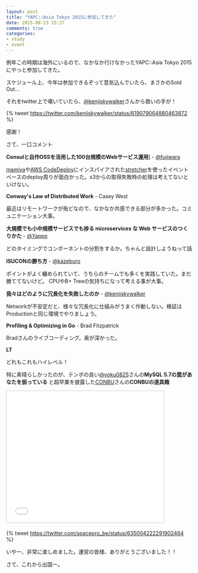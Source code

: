 ```yaml
---
layout: post
title: "YAPC::Asia Tokyo 2015に参加してきた"
date: 2015-08-23 15:27
comments: true
categories: 
- study
- event
---
```


例年この時期は海外にいるので、なかなか行けなかったYAPC::Asia Tokyo 2015にやっと参加してきた。

スケジュール上、今年は参加できるぞって意気込んでいたら、まさかのSold Out...

それをtwitter上で嘆いていたら、[@kenjiskywalker](https://twitter.com/kenjiskywalker)さんから救いの手が！

{% tweet https://twitter.com/kenjiskywalker/status/619079064880463872 %}

感謝！


さて、一口コメント

**Consulと自作OSSを活用した100台規模のWebサービス運用**] - [@fujiwara](https://twitter.com/fujiwara)

[mamiya](https://github.com/sorah/mamiya)や[AWS CodeDeploy](http://aws.amazon.com/codedeploy/)にインスパイアされた[stretcher](https://github.com/fujiwara/stretcher)を使ったイベントベースのdeploy周りが面白かった。s3からの取得失敗時の処理は考えてないといけない。

**Conway's Law of Distributed Work** - Casey West

最近はリモートワークが殆どなので、なかなか共感できる部分が多かった。コミュニケーション大事。

**大規模でも小中規模サービスでも捗る microservices な Web サービスのつくりかた** - [@Yappo](https://twitter.com/yappo)

どのタイミングでコンポーネントの分割をするか。ちゃんと設計しようねって話

**ISUCONの勝ち方** - [@kazeburo](https://twitter.com/kazeburo)

ポイントがよく纏められていて、うちらのチームでも多くを実践していた。まだ勝ててないけど。
CPUやB+ Treeの気持ちになって考える事が大事。

**我々はどのように冗長化を失敗したのか** - [@kenjiskywalker](https://twitter.com/kenjiskywalker)

Networkが不安定だと、様々な冗長化に仕組みがうまく作動しない。検証はProductionと同じ環境でやりましょう。

**Profiling & Optimizing in Go** - Brad Fitzpatrick

Bradさんのライブコーディング。奥が深かった。


**LT**

どれもこれもハイレベル！

特に素晴らしかったのが、テンポの良い[@yoku0825](https://twitter.com/yoku0825)さんの**MySQL 5.7の罠があなたを狙っている** と超早業を披露した[CONBU](http://conbu.net)さんの**CONBUの道具箱**


<iframe allowfullscreen="" frameborder="0" height="355" marginheight="0" marginwidth="0" scrolling="no" src="//www.slideshare.net/slideshow/embed_code/key/dJ6c2p0tc7QM3B" style="border-width: 1px; border: 1px solid #CCC; margin-bottom: 5px; max-width: 100%;" width="425"> </iframe> <br />

{% tweet https://twitter.com/spacepro_be/status/635004222291902464 %}


いやー、非常に楽しめました。運営の皆様、ありがとうございました！！

さて、これから出国ー。
